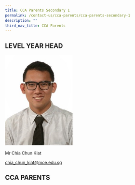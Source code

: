 ```yaml
---
title: CCA Parents Secondary 1
permalink: /contact-us/cca-parents/cca-parents-secondary-1
description: ""
third_nav_title: CCA Parents
---
```

LEVEL YEAR HEAD
---------------

![](/images/Mr%20Chia%20Chun%20Kiat_1.jpeg)

Mr Chia Chun Kiat  

[chia\_chun\_kiat@moe.edu.sg](mailto:chia_chun_kiat@moe.edu.sg)

CCA PARENTS
-----------